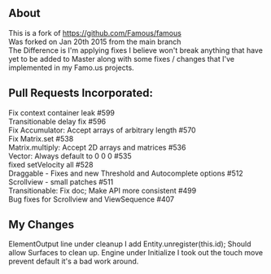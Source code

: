 ## About
This is a fork of https://github.com/Famous/famous <br>
Was forked on Jan 20th 2015 from the main branch <br>
The Difference is I'm applying fixes I believe won't break anything that have yet to be added to Master along with some fixes / changes that I've implemented in my Famo.us projects.

## Pull Requests Incorporated:
Fix context container leak #599<br>
Transitionable delay fix #596<br>
Fix Accumulator: Accept arrays of arbitrary length #570<br>
Fix Matrix.set #538<br>
Matrix.multiply: Accept 2D arrays and matrices #536<br>
Vector: Always default to 0 0 0 #535<br>
fixed setVelocity all #528<br>
Draggable - Fixes and new Threshold and Autocomplete options #512<br>
Scrollview - small patches #511<br>
Transitionable: Fix doc; Make API more consistent #499<br>
Bug fixes for Scrollview and ViewSequence #407<br>

## My Changes
ElementOutput line under cleanup I add Entity.unregister(this.id);
	Should allow Surfaces to clean up.
Engine under Initialize I took out the touch move prevent default
	it's a bad work around.